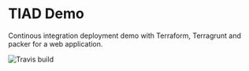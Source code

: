 # TIAD Demo

Continous integration deployment demo with Terraform, Terragrunt and packer for a web application.

![Travis build](https://travis-ci.org/bonclay7/demo.svg)
